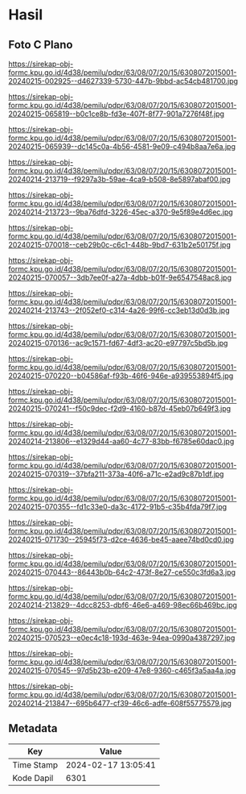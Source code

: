 # Hasil

## Foto C Plano

https://sirekap-obj-formc.kpu.go.id/4d38/pemilu/pdpr/63/08/07/20/15/6308072015001-20240215-002925--d4627339-5730-447b-9bbd-ac54cb481700.jpg

https://sirekap-obj-formc.kpu.go.id/4d38/pemilu/pdpr/63/08/07/20/15/6308072015001-20240215-065819--b0c1ce8b-fd3e-407f-8f77-901a7276f48f.jpg

https://sirekap-obj-formc.kpu.go.id/4d38/pemilu/pdpr/63/08/07/20/15/6308072015001-20240215-065939--dc145c0a-4b56-4581-9e09-c494b8aa7e6a.jpg

https://sirekap-obj-formc.kpu.go.id/4d38/pemilu/pdpr/63/08/07/20/15/6308072015001-20240214-213719--f9297a3b-59ae-4ca9-b508-8e5897abaf00.jpg

https://sirekap-obj-formc.kpu.go.id/4d38/pemilu/pdpr/63/08/07/20/15/6308072015001-20240214-213723--9ba76dfd-3226-45ec-a370-9e5f89e4d6ec.jpg

https://sirekap-obj-formc.kpu.go.id/4d38/pemilu/pdpr/63/08/07/20/15/6308072015001-20240215-070018--ceb29b0c-c6c1-448b-9bd7-631b2e50175f.jpg

https://sirekap-obj-formc.kpu.go.id/4d38/pemilu/pdpr/63/08/07/20/15/6308072015001-20240215-070057--3db7ee0f-a27a-4dbb-b01f-9e6547548ac8.jpg

https://sirekap-obj-formc.kpu.go.id/4d38/pemilu/pdpr/63/08/07/20/15/6308072015001-20240214-213743--2f052ef0-c314-4a26-99f6-cc3eb13d0d3b.jpg

https://sirekap-obj-formc.kpu.go.id/4d38/pemilu/pdpr/63/08/07/20/15/6308072015001-20240215-070136--ac9c1571-fd67-4df3-ac20-e97797c5bd5b.jpg

https://sirekap-obj-formc.kpu.go.id/4d38/pemilu/pdpr/63/08/07/20/15/6308072015001-20240215-070220--b04586af-f93b-46f6-946e-a939553894f5.jpg

https://sirekap-obj-formc.kpu.go.id/4d38/pemilu/pdpr/63/08/07/20/15/6308072015001-20240215-070241--f50c9dec-f2d9-4160-b87d-45eb07b649f3.jpg

https://sirekap-obj-formc.kpu.go.id/4d38/pemilu/pdpr/63/08/07/20/15/6308072015001-20240214-213806--e1329d44-aa60-4c77-83bb-f6785e60dac0.jpg

https://sirekap-obj-formc.kpu.go.id/4d38/pemilu/pdpr/63/08/07/20/15/6308072015001-20240215-070319--37bfa211-373a-40f6-a71c-e2ad9c87b1df.jpg

https://sirekap-obj-formc.kpu.go.id/4d38/pemilu/pdpr/63/08/07/20/15/6308072015001-20240215-070355--fd1c33e0-da3c-4172-91b5-c35b4fda79f7.jpg

https://sirekap-obj-formc.kpu.go.id/4d38/pemilu/pdpr/63/08/07/20/15/6308072015001-20240215-071730--25945f73-d2ce-4636-be45-aaee74bd0cd0.jpg

https://sirekap-obj-formc.kpu.go.id/4d38/pemilu/pdpr/63/08/07/20/15/6308072015001-20240215-070443--86443b0b-64c2-473f-8e27-ce550c3fd6a3.jpg

https://sirekap-obj-formc.kpu.go.id/4d38/pemilu/pdpr/63/08/07/20/15/6308072015001-20240214-213829--4dcc8253-dbf6-46e6-a469-98ec66b469bc.jpg

https://sirekap-obj-formc.kpu.go.id/4d38/pemilu/pdpr/63/08/07/20/15/6308072015001-20240215-070523--e0ec4c18-193d-463e-94ea-0990a4387297.jpg

https://sirekap-obj-formc.kpu.go.id/4d38/pemilu/pdpr/63/08/07/20/15/6308072015001-20240215-070545--97d5b23b-e209-47e8-9360-c465f3a5aa4a.jpg

https://sirekap-obj-formc.kpu.go.id/4d38/pemilu/pdpr/63/08/07/20/15/6308072015001-20240214-213847--695b6477-cf39-46c6-adfe-608f55775579.jpg


## Metadata

| Key        | Value               |
| ---------- | ------------------- |
| Time Stamp | 2024-02-17 13:05:41 |
| Kode Dapil | 6301                |



